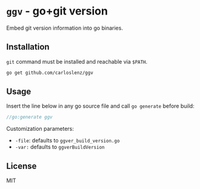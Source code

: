 ```ggv``` - go+git version
==========================

Embed git version information into go binaries.

Installation
------------

```git``` command must be installed and reachable via ```$PATH```.

```sh
go get github.com/carloslenz/ggv
```

Usage
-----

Insert the line below in any go source file and call ```go generate``` before build:

```go
//go:generate ggv
```

Customization parameters:

* ```-file```: defaults to ```ggver_build_version.go```
* ```-var:``` defaults to ```ggverBuildVersion```

License
-------

MIT